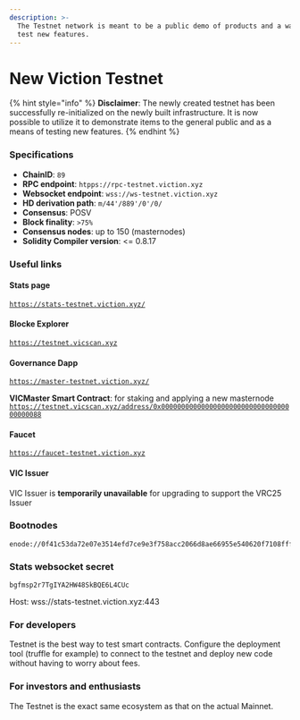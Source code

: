 ```yaml
---
description: >-
  The Testnet network is meant to be a public demo of products and a way for to
  test new features.
---
```


# New Viction Testnet

{% hint style="info" %}
**Disclaimer**: The newly created testnet has been successfully re-initialized on the newly built infrastructure. It is now possible to utilize it to demonstrate items to the general public and as a means of testing new features.
{% endhint %}

### Specifications

* **ChainID**: `89`
* **RPC endpoint**:  `htpps://rpc-testnet.viction.xyz`
* **Websocket endpoint**: `wss://ws-testnet.viction.xyz`
* **HD derivation path**: `m/44'/889'/0'/0/`
* **Consensus**: POSV
* **Block finality**: `>75%`
* **Consensus nodes**: up to 150 (masternodes)
* **Solidity Compiler version**: <= 0.8.17

### Useful links

#### Stats page

[`https://stats-testnet.viction.xyz/`](https://stats-testnet.viction.xyz/)

#### Blocke Explorer

[`https://testnet.vicscan.xyz`](https://testnet.vicscan.xyz)

#### Governance Dapp

[`https://master-testnet.viction.xyz/`](https://master-testnet.viction.xyz/)

**VICMaster Smart Contract**: for staking and applying a new masternode [`https://testnet.vicscan.xyz/address/0x0000000000000000000000000000000000000088`](https://testnet.vicscan.xyz/address/0x0000000000000000000000000000000000000088)

#### Faucet

[`https://faucet-testnet.viction.xyz`](https://faucet-testnet.viction.xyz)

#### VIC Issuer

VIC Issuer is **temporarily unavailable** for upgrading to support the VRC25 Issuer

### Bootnodes

```
enode://0f41c53da72e07e3514efd7ce9e3f758acc2066d8ae66955e540620f7108fff91f8ebdc734b89dca14db2a70cdaf8c957579ec94e3dfdfe91b2923272f1cc099@13.214.64.64:30601
```

### Stats websocket secret

`bgfmsp2r7TgIYA2HW48SkBQE6L4CUc`

Host: wss://stats-testnet.viction.xyz:443

### For developers

Testnet is the best way to test smart contracts. Configure the deployment tool (truffle for example) to connect to the testnet and deploy new code without having to worry about fees.

### For investors and enthusiasts

The Testnet is the exact same ecosystem as that on the actual Mainnet.

###

